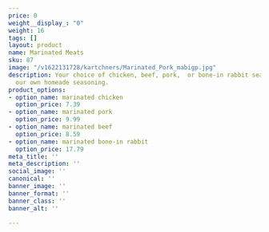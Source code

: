 ```yaml
---
price: 0
weight__display_: "0"
weight: 16
tags: []
layout: product
name: Marinated Meats
sku: 87
image: "/v1622131728/kartchners/Marinated_Pork_mabigp.jpg"
description: Your choice of chicken, beef, pork,  or bone-in rabbit seasoned with
  our own homeade seasoning.
product_options:
- option_name: marinated chicken
  option_price: 7.39
- option_name: marinated pork
  option_price: 9.99
- option_name: marinated beef
  option_price: 8.59
- option_name: marinated bone-in rabbit
  option_price: 17.79
meta_title: ''
meta_description: ''
social_image: ''
canonical: ''
banner_image: ''
banner_format: ''
banner_class: ''
banner_alt: ''

---
```

